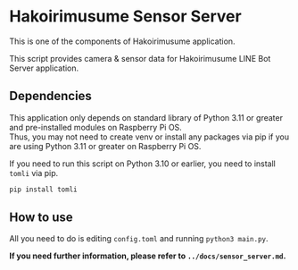 # Hakoirimusume Sensor Server

This is one of the components of Hakoirimusume application.

This script provides camera & sensor data for Hakoirimusume LINE Bot Server application.

## Dependencies

This application only depends on standard library of Python 3.11 or greater and pre-installed modules on Raspberry Pi OS.  
Thus, you may not need to create venv or install any packages via pip if you are using Python 3.11 or greater on Raspberry Pi OS.

If you need to run this script on Python 3.10 or earlier, you need to install `tomli` via pip.
```bash
pip install tomli
```

## How to use

All you need to do is editing `config.toml` and running `python3 main.py`.

**If you need further information, please refer to `../docs/sensor_server.md`.**